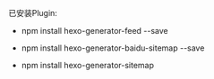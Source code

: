 已安装Plugin:

- npm install hexo-generator-feed --save

- npm install hexo-generator-baidu-sitemap --save

- npm install hexo-generator-sitemap  